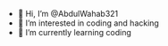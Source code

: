 - 👋 Hi, I’m @AbdulWahab321
- 👀 I’m interested in coding and hacking
- 🌱 I’m currently learning coding

